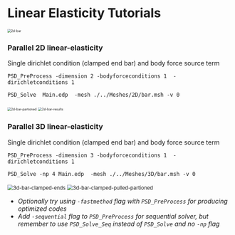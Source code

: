 #  Linear Elasticity Tutorials  #



<img src="/volatile/home/badri/Work/PSD_Sources/demos/linear-elasticity/2d-bar.png" alt="2d-bar" style="zoom:50%;" />

### Parallel  2D linear-elasticity  ###

Single dirichlet condition (clamped end bar) and body force source term

```
PSD_PreProcess -dimension 2 -bodyforceconditions 1  -dirichletconditions 1
```

```
PSD_Solve  Main.edp  -mesh ./../Meshes/2D/bar.msh -v 0
```

<img src="/volatile/home/badri/Work/PSD_Sources/demos/linear-elasticity/2d-bar-partioned.png" alt="2d-bar-partioned" style="zoom:50%;" />

<img src="/volatile/home/badri/Work/PSD_Sources/demos/linear-elasticity/2d-bar-results.png" alt="2d-bar-results" style="zoom:50%;" />

### Parallel  3D linear-elasticity  ###

Single dirichlet condition (clamped end bar) and body force source term

```
PSD_PreProcess -dimension 3 -bodyforceconditions 1  -dirichletconditions 1
```

```
PSD_Solve -np 4 Main.edp  -mesh ./../Meshes/3D/bar.msh -v 0
```



<img src="/volatile/home/badri/Work/PSD_Sources/demos/linear-elasticity/3d-bar-clamped-ends.png" alt="3d-bar-clamped-ends" style="zoom: 80%;" />

<img src="/volatile/home/badri/Work/PSD_Sources/demos/linear-elasticity/3d-bar-clamped-pulled-partioned.png" alt="3d-bar-clamped-pulled-partioned" style="zoom:80%;" />

- *Optionally try using `-fastmethod` flag with `PSD_PreProcess` for producing optimized codes*
- *Add `-sequential` flag to `PSD_PreProcess`  for sequential solver, but remember to use `PSD_Solve_Seq` instead of `PSD_Solve` and no `-np` flag*